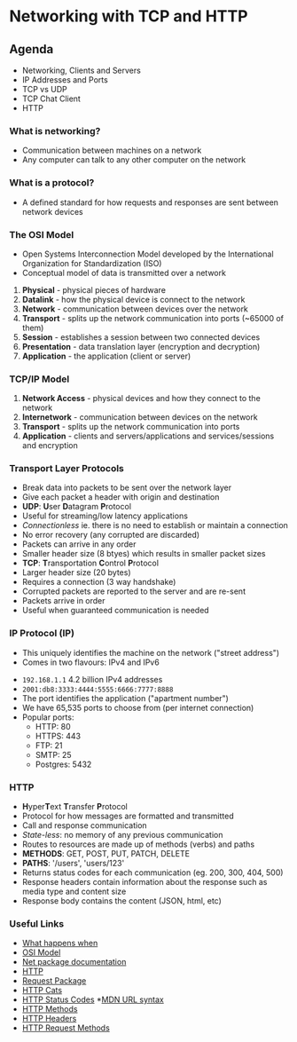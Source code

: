 # Networking with TCP and HTTP

## Agenda
- Networking, Clients and Servers
- IP Addresses and Ports
- TCP vs UDP
- TCP Chat Client
- HTTP


### What is networking?
- Communication between machines on a network
- Any computer can talk to any other computer on the network

### What is a protocol?
- A defined standard for how requests and responses are sent between network devices

### The OSI Model
- Open Systems Interconnection Model developed by the International Organization for Standardization (ISO)
- Conceptual model of data is transmitted over a network

1. **Physical** - physical pieces of hardware
2. **Datalink** - how the physical device is connect to the network
3. **Network** - communication between devices over the network
4. **Transport** - splits up the network communication into ports (~65000 of them)
5. **Session** - establishes a session between two connected devices
6. **Presentation** - data translation layer (encryption and decryption)
7. **Application** - the application (client or server)

### TCP/IP Model
1. **Network Access** - physical devices and how they connect to the network
2. **Internetwork** - communication between devices on the network
3. **Transport** - splits up the network communication into ports
4. **Application** - clients and servers/applications and services/sessions and encryption

### Transport Layer Protocols
- Break data into packets to be sent over the network layer
- Give each packet a header with origin and destination
- **UDP**: **U**ser **D**atagram **P**rotocol
- Useful for streaming/low latency applications
- _Connectionless_ ie. there is no need to establish or maintain a connection
- No error recovery (any corrupted are discarded)
- Packets can arrive in any order
- Smaller header size (8 btyes) which results in smaller packet sizes
- **TCP**: **T**ransportation **C**ontrol **P**rotocol
 - Larger header size (20 bytes)
 - Requires a connection (3 way handshake)
 - Corrupted packets are reported to the server and are re-sent
 - Packets arrive in order
 - Useful when guaranteed communication is needed

 ### IP Protocol (IP)
 - This uniquely identifies the machine on the network ("street address")
 - Comes in two flavours: IPv4 and IPv6
 * `192.168.1.1` 4.2 billion IPv4 addresses
 * `2001:db8:3333:4444:5555:6666:7777:8888`
 * The port identifies the application ("apartment number")
 * We have 65,535 ports to choose from (per internet connection)
 * Popular ports:
    * HTTP: 80
    * HTTPS: 443
    * FTP: 21
    * SMTP: 25
    * Postgres: 5432

### HTTP
- **H**yper**T**ext **T**ransfer **P**rotocol
- Protocol for how messages are formatted and transmitted
- Call and response communication
- _State-less_: no memory of any previous communication
- Routes to resources are made up of methods (verbs) and paths
- **METHODS**: GET, POST, PUT, PATCH, DELETE
- **PATHS**: '/users', 'users/123'
- Returns status codes for each communication (eg. 200, 300, 404, 500) 
- Response headers contain information about the response such as media type and content size
- Response body contains the content (JSON, html, etc)

### Useful Links
* [What happens when](https://github.com/alex/what-happens-when)
* [OSI Model](https://en.wikipedia.org/wiki/OSI_model)
* [Net package documentation](https://nodejs.org/api/net.html)
* [HTTP](https://en.wikipedia.org/wiki/Hypertext_Transfer_Protocol)
* [Request Package](https://www.npmjs.com/package/request)
* [HTTP Cats](https://http.cat/)
* [HTTP Status Codes](https://developer.mozilla.org/en-US/docs/Web/HTTP/Status)
*[MDN URL syntax](https://developer.mozilla.org/en-US/docs/Web/HTTP/Basics_of_HTTP/Identifying_resources_on_the_Web)
* [HTTP Methods](https://developer.mozilla.org/en-US/docs/Web/HTTP/Methods)
* [HTTP Headers](https://developer.mozilla.org/en-US/docs/Web/HTTP/Headers)
* [HTTP Request Methods](https://developer.mozilla.org/en-US/docs/Web/HTTP/Methods)






